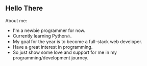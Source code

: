 <!--
- 👋 Hi, I’m @InayatBakshi46
- 👀 I’m interested in ...
- 🌱 I’m currently learning ...
- 💞️ I’m looking to collaborate on ...
- 📫 How to reach me ...


InayatBakshi46/InayatBakshi46 is a ✨ special ✨ repository because its `README.md` (this file) appears on your GitHub profile.
You can click the Preview link to take a look at your changes.
--->
## Hello There
About me:
- I'm a newbie programmer for now. 
- Currently learning Python🔥.
- My goal for the year is to become a full-stack web developer.
- Have a great interest in programming. 
- So just show some love and support for me in my programming/development journey.
